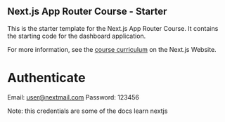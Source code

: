 ## Next.js App Router Course - Starter

This is the starter template for the Next.js App Router Course. It contains the starting code for the dashboard application.

For more information, see the [course curriculum](https://nextjs.org/learn) on the Next.js Website.

# Authenticate
Email: user@nextmail.com
Password: 123456

Note: this credentials are some of the docs learn nextjs